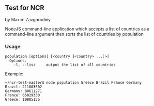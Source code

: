 ## Test for NCR
by Maxim Zavgorodniy

NodeJS command-line application which accepts a list of countries as a command-line argument then sorts the list of countries by population

### Usage

```
population [options] [<country [<country> ...]>]
  Options:
    -l, --list     output the list of all countries
```

Example:
```
~/ncr-test-master$ node population Greece Brazil France Germany
Brazil: 211803502
Germany: 80611271
France: 65029330
Greece: 10885156
```
